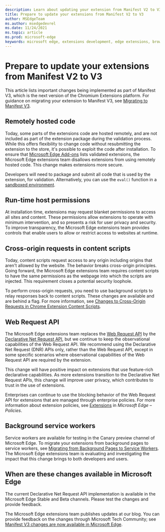 ```yaml
---
description: Learn about updating your extension from Manifest V2 to V3
title: Prepare to update your extensions from Manifest V2 to V3
author: MSEdgeTeam
ms.author: msedgedevrel
ms.date: 11/24/2021
ms.topic: article
ms.prod: microsoft-edge
keywords: microsoft edge, extensions development, edge extensions, browser extensions, addons, developer, manifest v3, migrate to manifest v3
---
```

# Prepare to update your extensions from Manifest V2 to V3

This article lists important changes being implemented as part of Manifest V3, which is the next version of the Chromium Extensions platform.  For guidance on migrating your extension to Manifest V3, see [Migrating to Manifest V3](https://developer.chrome.com/docs/extensions/mv3/mv3-migration-checklist).


<!-- ====================================================================== -->
## Remotely hosted code

Today, some parts of the extensions code are hosted remotely, and are not included as part of the extension package during the validation process.  While this offers flexibility to change code without resubmitting the extension to the store, it's possible to exploit the code after installation.  To ensure that [Microsoft Edge Add-ons](https://microsoftedge.microsoft.com/addons) lists validated extensions, the Microsoft Edge extensions team disallows extensions from using remotely hosted code.  This change makes extensions more secure.

Developers will need to package and submit all code that is used by the extension, for validation.  Alternatively, you can use the `eval()` function in a [sandboxed environment](https://developer.chrome.com/docs/extensions/mv2/sandboxingEval).


<!-- ====================================================================== -->
## Run-time host permissions

At installation time, extensions may request blanket permissions to access all sites and content.  These permissions allow extensions to operate with minimum intervention, and so presents a risk for user privacy and security.  To improve transparency, the Microsoft Edge extensions team provides controls that enable users to allow or restrict access to websites at runtime.


<!-- ====================================================================== -->
## Cross-origin requests in content scripts

Today, content scripts request access to any origin including origins that aren't allowed by the website.  The behavior breaks cross-origin principles.  Going forward, the Microsoft Edge extensions team requires content scripts to have the same permissions as the webpage into which the scripts are injected.  This requirement closes a potential security loophole.

To perform cross-origin requests, you need to use background scripts to relay responses back to content scripts.  These changes are available and are behind a flag.  For more information, see [Changes to Cross-Origin Requests in Chrome Extension Content Scripts](https://www.chromium.org/Home/chromium-security/extension-content-script-fetches).


<!-- ====================================================================== -->
## Web Request API

The Microsoft Edge extensions team replaces the [Web Request API](https://developer.chrome.com/docs/extensions/reference/webRequest) by the [Declarative Net Request API](https://developer.chrome.com/docs/extensions/reference/declarativeNetRequest), but we continue to keep the observational capabilities of the Web Request API.  We recommend using the Declarative Net Request (DNR) APIs only, rather than the Web Request API, except in some specific scenarios where observational capabilities of the Web Request API are required by the extension.

This change will have positive impact on extensions that use feature-rich declarative capabilities.  As more extensions transition to the Declarative Net Request APIs, this change will improve user privacy, which contributes to trust in the use of extensions.

Enterprises can continue to use the blocking behavior of the Web Request API for extensions that are managed through enterprise policies.  For more information about extension policies, see [Extensions](/deployedge/microsoft-edge-policies#extensions) in _Microsoft Edge – Policies_.


<!-- ====================================================================== -->
## Background service workers

Service workers are available for testing in the Canary preview channel of Microsoft Edge.  To migrate your extensions from background pages to service workers, see [Migrating from Background Pages to Service Workers](https://developer.chrome.com/docs/extensions/mv3/migrating_to_service_workers).  The Microsoft Edge extensions team is evaluating and investigating the impact that this change brings to both developers and users.


<!-- ====================================================================== -->
## When are these changes available in Microsoft Edge

The current Declarative Net Request API implementation is available in the Microsoft Edge Stable and Beta channels.  Please test the changes and provide feedback.

The Microsoft Edge extensions team publishes updates at our blog.  You can provide feedback on the changes through Microsoft Tech Community; see [Manifest V3 changes are now available in Microsoft Edge](https://techcommunity.microsoft.com/t5/articles/manifest-v3-changes-are-now-available-in-microsoft-edge/m-p/1780254).
